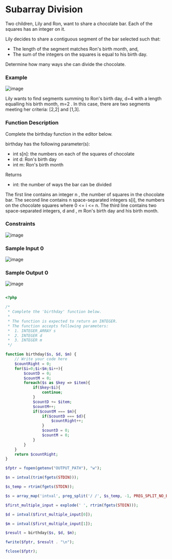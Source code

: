 # Subarray Division

Two children, Lily and Ron, want to share a chocolate bar. Each of the squares has an integer on it.

Lily decides to share a contiguous segment of the bar selected such that:

* The length of the segment matches Ron's birth month, and,
* The sum of the integers on the squares is equal to his birth day.

Determine how many ways she can divide the chocolate.

### Example

![image](https://user-images.githubusercontent.com/23621801/184796599-6fb3e981-3dbd-436f-885d-eea43fb420b3.png)


Lily wants to find segments summing to Ron's birth day, d=4 with a length equalling his birth month, m=2 . 
In this case, there are two segments meeting her criteria: [2,2] and [1,3].

### Function Description

Complete the birthday function in the editor below.

birthday has the following parameter(s):

* int s[n]: the numbers on each of the squares of chocolate
* int d: Ron's birth day
* int m: Ron's birth month

Returns

* int: the number of ways the bar can be divided


The first line contains an integer n , the number of squares in the chocolate bar.
The second line contains n space-separated integers s[i], the numbers on the chocolate squares where 0 <= i <= n.
The third line contains two space-separated integers, d and , m Ron's birth day and his birth month.


### Constraints

![image](https://user-images.githubusercontent.com/23621801/184797662-8e5aacf1-84da-4e59-975e-0fe10509716e.png)


### Sample Input 0

![image](https://user-images.githubusercontent.com/23621801/184797708-cd5a309b-014a-450b-96f5-88330807b2f5.png)


### Sample Output 0

![image](https://user-images.githubusercontent.com/23621801/184797881-da632784-a6d7-46b2-b5f6-fc845043c4b8.png)



```php

<?php

/*
 * Complete the 'birthday' function below.
 *
 * The function is expected to return an INTEGER.
 * The function accepts following parameters:
 *  1. INTEGER_ARRAY s
 *  2. INTEGER d
 *  3. INTEGER m
 */

function birthday($s, $d, $m) {
    // Write your code here    
    $countRight = 0;
    for($i=0;$i<$m;$i++){
        $countD = 0;
        $countM = 0;
        foreach($s as $key => $item){
            if($key<$i){
                continue;
            }
            $countD += $item;
            $countM++;
            if($countM === $m){
                if($countD === $d){
                    $countRight++;
                }
                $countD = 0;
                $countM = 0;
            }
        }
    }    
    return $countRight;
}

$fptr = fopen(getenv("OUTPUT_PATH"), "w");

$n = intval(trim(fgets(STDIN)));

$s_temp = rtrim(fgets(STDIN));

$s = array_map('intval', preg_split('/ /', $s_temp, -1, PREG_SPLIT_NO_EMPTY));

$first_multiple_input = explode(' ', rtrim(fgets(STDIN)));

$d = intval($first_multiple_input[0]);

$m = intval($first_multiple_input[1]);

$result = birthday($s, $d, $m);

fwrite($fptr, $result . "\n");

fclose($fptr);


```

